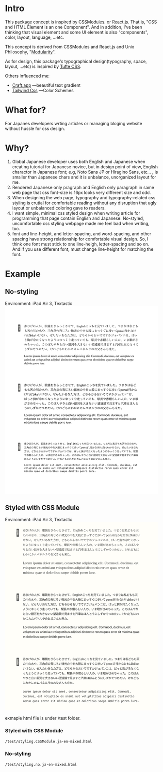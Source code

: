 # Intro
This package concept is inspired by [CSSModules](https://github.com/css-modules/css-modules). or [React.js](https://reactjs.org). That is, "CSS and HTML Element is an one Component". And in addition, I've been thinking that visual element and some UI element is also "components", color, layout, language, ...etc.

This concept is derived from CSSModules and React.js and Unix Philosophy, "[Modularity](http://www.linfo.org/unix_philosophy.html)".

As for design, this package's typographical design(typography, space, layout, ...etc) is inspired by [Tufte CSS](https://github.com/edwardtufte/tufte-css).


Others influenced me: 
- [Craft.app](https://www.craft.do) —beautiful text gradient
- [Tailwind Css](https://tailwindcss.com) —Color Schemes



# What for?
For Japanes developers wrting articles or managing bloging website without hussle for css design.

# Why?
1. Global Japanese developer uses both English and Japanese when creating tutorial for Japanese novice, but in design point of view, English charactor in Japanese font; e.g, Noto Sans JP or Hiragino Sans, etc... , is smaller than Japanese chars and it is unbalance, unorganized layout for me.
2. Rendered Japanese only pragraph and English only paragraph in same web page that css font-size is 16px looks very different size and odd.
3. When designing the web page, typography and typography-related css styling is crutial for comfortable reading without any disruption that ugly layout or unbalanced coloring gave to readers.
4. I want simple, minimal css styled design when writing article for programming that page contain English and Japanese. No-styled, uncomfortable css styling webpage made me feel bad when writing, too.
5. font and line-height, and letter-spacing, and word-spacing, and other spacing have strong relationship for comfortable visual design. So, I think one font must stick to one line-heigh, letter-spacing and so on. And if you use different font, must change line-height for matching the font.

# Example
## No-styling
Environment: iPad Air 3, Textastic
![no-styling image](src/img/no-styling.jpeg)

## Styled with CSS Module
Environment: iPad Air 3, Textastic
![styled image](src/img/styled.jpeg)



exmaple html file is under /test folder.

### Styled with CSS Module  
`/test/styling.CSSModule.ja-en-mixed.html`
### No-styling
`/test/styling.no.ja-en-mixed.html`